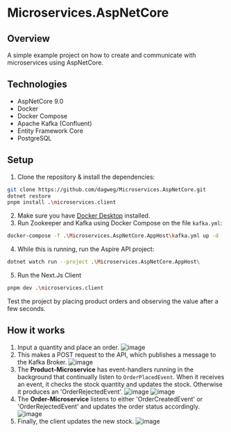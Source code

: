 # Microservices.AspNetCore

## Overview

A simple example project on how to create and communicate with microservices using AspNetCore.

## Technologies

- AspNetCore 9.0
- Docker
- Docker Compose
- Apache Kafka (Confluent)
- Entity Framework Core
- PostgreSQL

## Setup

1. Clone the repository & install the dependencies:

```bash
git clone https://github.com/dagweg/Microservices.AspNetCore.git
dotnet restore
pnpm install .\microservices.client
```

2. Make sure you have [Docker Desktop](https://www.docker.com/products/docker-desktop/) installed.
3. Run Zookeeper and Kafka using Docker Compose on the file `kafka.yml`:

```bash
docker-compose -f .\Microservices.AspNetCore.AppHost\kafka.yml up -d
```

4. While this is running, run the Aspire API project:

```bash
dotnet watch run --project .\Microservices.AspNetCore.AppHost\
```

5. Run the Next.Js Client

```bash
pnpm dev .\microservices.client
```

Test the project by placing product orders and observing the value after a few seconds.

## How it works

1. Input a quantity and place an order.
![image](https://github.com/user-attachments/assets/e5a849d2-9790-42ad-aac5-43143fbaa1bc)
2. This makes a POST request to the API, which publishes a message to the Kafka Broker.
![image](https://github.com/user-attachments/assets/f0a50f60-9f24-4d54-a2b4-424faf6c865d)
3. The **Product-Microservice** has event-handlers running in the background that continually listen to `OrderPlacedEvent`. When it receives an event, it checks the stock quantity and updates the stock. Otherwise it produces an 'OrderRejectedEvent'.
![image](https://github.com/user-attachments/assets/3e75747c-f69f-4158-8ee2-3ddc39621cc2)
![image](https://github.com/user-attachments/assets/747ea1e3-464a-47d9-858a-f2823894a81a)
5. The **Order-Microservice** listens to either 'OrderCreatedEvent' or 'OrderRejectedEvent' and updates the order status accordingly.
![image](https://github.com/user-attachments/assets/e453d45a-e058-49b3-9b90-7b8ee03c223a)
6. Finally, the client updates the new stock.
![image](https://github.com/user-attachments/assets/7ab224a0-a1ec-4538-ba64-2d8f4223d5a5)





